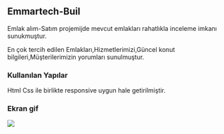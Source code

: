 <h2>Emmartech-Buil</h2>

<p>Emlak alım-Satım projemijde mevcut emlakları rahatlıkla inceleme imkanı sunukmuştur.</p>

<p>En çok tercih edilen Emlakları,Hizmetlerimizi,Güncel konut bilgileri,Müşterilerimizin yorumları sunulmuştur.</p>

<h3>Kullanılan Yapılar</h3> 

<p>Html Css ile birlikte responsive uygun hale getirilmiştir.</p>

<h3>Ekran gif</h3>

![](Emmartech.gif)


